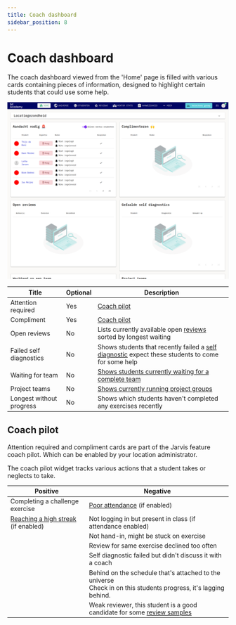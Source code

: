 ```yaml
---
title: Coach dashboard
sidebar_position: 8
---
```


# Coach dashboard

The coach dashboard viewed from the 'Home' page is filled with various cards containing pieces of information,
designed to highlight certain students that could use some help.

![dashboard overview](/img/staff/coaches/dashboard/dashboard-overview.png)

| Title                    | Optional                        | Description                                                                                                                                 |
|--------------------------|---------------------------------|---------------------------------------------------------------------------------------------------------------------------------------------|
| Attention required       | Yes | [Coach pilot](coach-pilot)                                                                                         |
| Compliment               | Yes | [Coach pilot](coach-pilot)                                                                                                                        |
| Open reviews             | No                              | Lists currently available open [reviews](exercises/reviews) sorted by longest waiting                                                       |
| Failed self diagnostics  | No                              | Shows students that recently failed a [self diagnostic](exercises/introduction#self-diagnostic) expect these students to come for some help |
| Waiting for team         | No                              | [Shows students currently waiting for a complete team](exercises/introduction#team-exercises-)                                              |
| Project teams            | No                              | [Shows currently running project groups](exercises/introduction#team-exercises-)                                                            |
| Longest without progress | No                              | Shows which students haven't completed any exercises recently                                                                               |

## Coach pilot

Attention required and compliment cards are part of the Jarvis feature coach pilot.
Which can be enabled by your location administrator.

The coach pilot widget tracks various actions that a student takes or neglects to take.

| Positive                                            | Negative                                                                                                            |
|-----------------------------------------------------|---------------------------------------------------------------------------------------------------------------------|
| Completing a challenge exercise                     | [Poor attendance](attendance) (if enabled)                                                                          |
| [Reaching a high streak](gamification#streaks) (if enabled) | Not logging in but present in class (if attendance enabled)                                                         |
|                                                     | Not hand-in, might be stuck on exercise                                                                             |
|                                                     | Review for same exercise declined too often                                                                         |
|                                                     | Self diagnostic failed but didn't discuss it with a coach                                                           |
|                                                     | Behind on the schedule that's attached to the universe<br/>Check in on this students progress, it's lagging behind. |
|                                                     | Weak reviewer, this student is a good candidate for some [review samples](exercises/reviews#review-samples)         |
